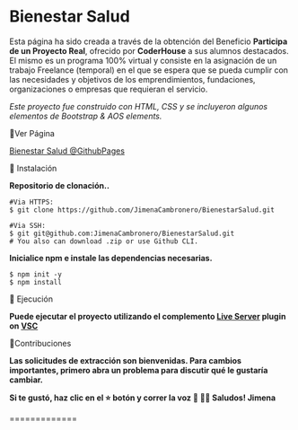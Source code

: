 # Bienestar Salud

Esta página ha sido creada a través de la obtención del Beneficio **Participa de un Proyecto Real**, ofrecido por **CoderHouse** a sus alumnos destacados.
El mismo es un programa 100% virtual y consiste en la asignación de un trabajo Freelance (temporal) en el que se espera que se pueda cumplir con las necesidades y objetivos de los emprendimientos, fundaciones, organizaciones o empresas que requieran el servicio.


*Este proyecto fue construido con HTML, CSS y se incluyeron algunos elementos de Bootstrap & AOS elements.*


📌Ver Página 

[Bienestar Salud @GithubPages](https://jimenacambronero.github.io/BienestarSalud/)

📌 Instalación

**Repositorio de clonación..**

```shell
#Via HTTPS:
$ git clone https://github.com/JimenaCambronero/BienestarSalud.git

#Via SSH:
$ git git@github.com:JimenaCambronero/BienestarSalud.git
# You also can download .zip or use Github CLI.
```
**Inicialice npm e instale las dependencias necesarias.**

```shell
$ npm init -y
$ npm install
```

📌 Ejecución

**Puede ejecutar el proyecto utilizando el complemento [Live Server](https://marketplace.visualstudio.com/items?itemName=ritwickdey.LiveServer) plugin on [VSC](https://code.visualstudio.com/?wt.mc_id=vscom_downloads)**


📌Contribuciones

**Las solicitudes de extracción son bienvenidas. Para cambios importantes, primero abra un problema para discutir qué le gustaría cambiar.**

**Si te gustó, haz clic en el ⭐️ botón y correr la voz 🦄 👩‍💻 Saludos! Jimena**

=============
